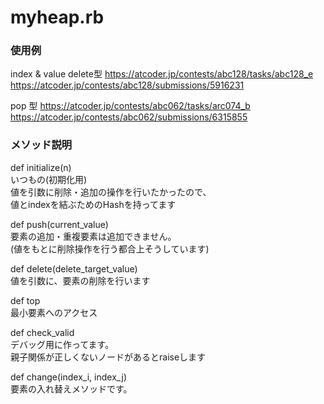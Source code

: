 # myheap.rb

### 使用例
index & value delete型
https://atcoder.jp/contests/abc128/tasks/abc128_e
https://atcoder.jp/contests/abc128/submissions/5916231

pop 型
https://atcoder.jp/contests/abc062/tasks/arc074_b
https://atcoder.jp/contests/abc062/submissions/6315855

### メソッド説明
def initialize(n)  
いつもの(初期化用)  
値を引数に削除・追加の操作を行いたかったので、  
値とindexを結ぶためのHashを持ってます  

def push(current_value)  
要素の追加・重複要素は追加できません。  
(値をもとに削除操作を行う都合上そうしています)  

def delete(delete_target_value)  
値を引数に、要素の削除を行います  

def top  
最小要素へのアクセス  

def check_valid  
デバッグ用に作ってます。  
親子関係が正しくないノードがあるとraiseします  

def change(index_i, index_j)  
要素の入れ替えメソッドです。  
